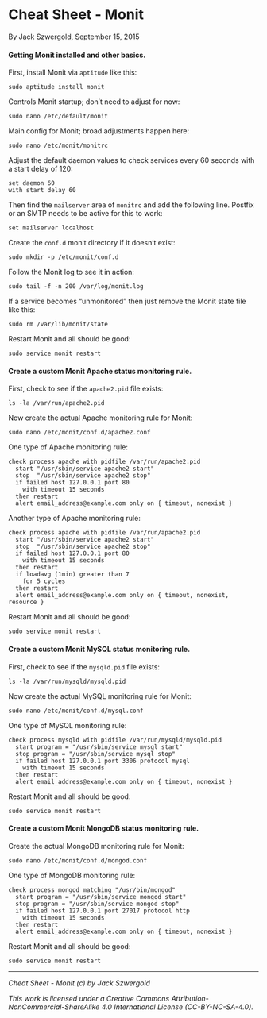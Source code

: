 # Cheat Sheet - Monit

By Jack Szwergold, September 15, 2015

#### Getting Monit installed and other basics.

First, install Monit via `aptitude` like this:

    sudo aptitude install monit

Controls Monit startup; don’t need to adjust for now:

    sudo nano /etc/default/monit

Main config for Monit; broad adjustments happen here:

    sudo nano /etc/monit/monitrc

Adjust the default daemon values to check services every 60 seconds with a start delay of 120:

	set daemon 60
	with start delay 60

Then find the `mailserver` area of `monitrc` and add the following line. Postfix or an SMTP needs to be active for this to work:

    set mailserver localhost

Create the `conf.d` monit directory if it doesn’t exist:

	sudo mkdir -p /etc/monit/conf.d

Follow the Monit log to see it in action:

    sudo tail -f -n 200 /var/log/monit.log

If a service becomes “unmonitored” then just remove the Monit state file like this:

    sudo rm /var/lib/monit/state

Restart Monit and all should be good:

    sudo service monit restart

#### Create a custom Monit Apache status monitoring rule.

First, check to see if the `apache2.pid` file exists:

    ls -la /var/run/apache2.pid

Now create the actual Apache monitoring rule for Monit:

    sudo nano /etc/monit/conf.d/apache2.conf

One type of Apache monitoring rule:

	check process apache with pidfile /var/run/apache2.pid
      start "/usr/sbin/service apache2 start"
      stop  "/usr/sbin/service apache2 stop"
      if failed host 127.0.0.1 port 80
        with timeout 15 seconds
      then restart
      alert email_address@example.com only on { timeout, nonexist }

Another type of Apache monitoring rule:

	check process apache with pidfile /var/run/apache2.pid
      start "/usr/sbin/service apache2 start"
      stop  "/usr/sbin/service apache2 stop"
      if failed host 127.0.0.1 port 80
        with timeout 15 seconds
      then restart
      if loadavg (1min) greater than 7
        for 5 cycles
      then restart
      alert email_address@example.com only on { timeout, nonexist, resource }
	
Restart Monit and all should be good:

    sudo service monit restart

#### Create a custom Monit MySQL status monitoring rule.

First, check to see if the `mysqld.pid` file exists:

    ls -la /var/run/mysqld/mysqld.pid

Now create the actual MySQL monitoring rule for Monit:

    sudo nano /etc/monit/conf.d/mysql.conf

One type of MySQL monitoring rule:

	check process mysqld with pidfile /var/run/mysqld/mysqld.pid
	  start program = "/usr/sbin/service mysql start"
	  stop program = "/usr/sbin/service mysql stop"
	  if failed host 127.0.0.1 port 3306 protocol mysql
	    with timeout 15 seconds
	  then restart
	  alert email_address@example.com only on { timeout, nonexist }

Restart Monit and all should be good:

    sudo service monit restart

#### Create a custom Monit MongoDB status monitoring rule.

Create the actual MongoDB monitoring rule for Monit:

    sudo nano /etc/monit/conf.d/mongod.conf

One type of MongoDB monitoring rule:

	check process mongod matching "/usr/bin/mongod"
	  start program = "/usr/sbin/service mongod start"
	  stop program = "/usr/sbin/service mongod stop"
	  if failed host 127.0.0.1 port 27017 protocol http
	    with timeout 15 seconds
	  then restart
	  alert email_address@example.com only on { timeout, nonexist }

Restart Monit and all should be good:

    sudo service monit restart

***

*Cheat Sheet - Monit (c) by Jack Szwergold*

*This work is licensed under a Creative Commons Attribution-NonCommercial-ShareAlike 4.0 International License (CC-BY-NC-SA-4.0).*